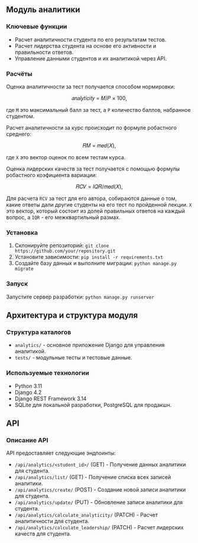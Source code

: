 ## Модуль аналитики
### Ключевые функции
- Расчет аналитичности студента по его результатам тестов.
- Расчет лидерства студента на основе его активности и правильности ответов.
- Управление данными студентов и их аналитикой через API.

### Расчёты
Оценка аналитичности за тест получается способом нормировки:
<p align="center">
  𝑎𝑛𝑎𝑙𝑦𝑡𝑖𝑐𝑖𝑡𝑦 = 𝑀/𝑃 × 100,
</p>

где `M` это максимальный балл за тест, а `P` количество баллов, набранное студентом.

Расчет аналитичности за курс происходит по формуле робастного среднего:
<p align="center">
  𝑅𝑀 = 𝑚𝑒𝑑(𝑋),
</p>

где `X` это вектор оценок по всем тестам курса.

Оценка лидерских качеств за тест получается с помощью формулы робастного коэфициента вариации:

<p align="center">
  𝑅𝐶𝑉 = 𝐼𝑄𝑅/𝑚𝑒𝑑(𝑋), 
</p>

Для расчета `RCV` за тест для его автора, собираются данные о том, какие ответы дали другие студенты на его тест по пройденной лекции. `X` это вектор, который состоит из долей правильных ответов на каждый вопрос, a `IQR` - его межквартильный размах.


### Установка
1. Склонируйте репозиторий: `git clone https://github.com/your/repository.git`
2. Установите зависимости: `pip install -r requirements.txt`
3. Создайте базу данных и выполните миграции: `python manage.py migrate`

### Запуск
Запустите сервер разработки: `python manage.py runserver`

## Архитектура и структура модуля
### Структура каталогов
- `analytics/` - основное приложение Django для управления аналитикой.
- `tests/` - модульные тесты и тестовые данные.

### Используемые технологии
- Python 3.11
- Django 4.2
- Django REST Framework 3.14
- SQLite для локальной разработки, PostgreSQL для продакшн.

## API
### Описание API
API предоставляет следующие эндпоинты:
- `/api/analytics/<student_id>/` (GET) - Получение данных аналитики для студента.
- `/api/analytics/list/` (GET) - Получение списка всех записей аналитики.
- `/api/analytics/create/` (POST) - Создание новой записи аналитики для студента.
- `/api/analytics/update/` (PUT) - Обновление записи аналитики для студента.
- `/api/analytics/calculate_analyticity/` (PATCH) - Расчет аналитичности для студента.
- `/api/analytics/calculate_leadership/` (PATCH) - Расчет лидерских качеств для студента.